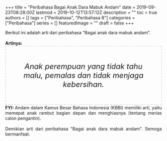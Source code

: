 +++
title = "Peribahasa Bagai Anak Dara Mabuk Andam"
date = 2019-09-23T08:28:00Z
lastmod = 2019-10-12T13:57:12Z
description = ""
toc = true
authors = []
tags = ["Peribahasa", "Peribahasa B"]
categories = ["Peribahasa"]
series = []
featuredImage = ""
draft = false
+++

<div dir="ltr" style="text-align: left;" trbidi="on"><div style="text-align: justify;">Berikut ini adalah arti dari peribahasa “Bagai anak dara mabuk andam”.</div><br /><div style="text-align: justify;"><b>Artinya:</b></div><div style="border: 2px dashed #ddd; font-size: 24px; height: auto; margin: 0 auto; padding: 50px; text-align: center; width: auto;"><i>Anak perempuan yang tidak tahu malu, pemalas dan tidak menjaga kebersihan.</i></div><div style="text-align: justify;"><b>FYI:</b> Andam dalam Kamus Besar Bahasa Indonesia (KBBI) memiliki arti, yaitu memepat anak rambut bagian depan dan menghiasnya (tentang merias calon pengantin).<br /><br /></div><div style="text-align: justify;">Demikian arti dari peribahasa "Bagai anak dara mabuk andam". Semoga bermanfaat.</div></div>
